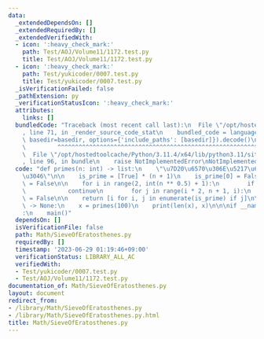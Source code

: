 ```yaml
---
data:
  _extendedDependsOn: []
  _extendedRequiredBy: []
  _extendedVerifiedWith:
  - icon: ':heavy_check_mark:'
    path: Test/AOJ/Volume11/1172.test.py
    title: Test/AOJ/Volume11/1172.test.py
  - icon: ':heavy_check_mark:'
    path: Test/yukicoder/0007.test.py
    title: Test/yukicoder/0007.test.py
  _isVerificationFailed: false
  _pathExtension: py
  _verificationStatusIcon: ':heavy_check_mark:'
  attributes:
    links: []
  bundledCode: "Traceback (most recent call last):\n  File \"/opt/hostedtoolcache/Python/3.11.4/x64/lib/python3.11/site-packages/onlinejudge_verify/documentation/build.py\"\
    , line 71, in _render_source_code_stat\n    bundled_code = language.bundle(stat.path,\
    \ basedir=basedir, options={'include_paths': [basedir]}).decode()\n          \
    \         ^^^^^^^^^^^^^^^^^^^^^^^^^^^^^^^^^^^^^^^^^^^^^^^^^^^^^^^^^^^^^^^^^^^^^^^^^^^^^^^^^\n\
    \  File \"/opt/hostedtoolcache/Python/3.11.4/x64/lib/python3.11/site-packages/onlinejudge_verify/languages/python.py\"\
    , line 96, in bundle\n    raise NotImplementedError\nNotImplementedError\n"
  code: "def primes(n: int) -> list:\n    \"\u7D20\u6570\u306E\u5217\u6319\u3092\u884C\
    \u3046\"\n\n    is_prime = [True] * (n + 1)\n    is_prime[0] = False\n    is_prime[1]\
    \ = False\n\n    for i in range(2, int(n ** 0.5) + 1):\n        if not is_prime[i]:\n\
    \            continue\n        for j in range(i * 2, n + 1, i):\n            is_prime[j]\
    \ = False\n\n    return [i for i, j in enumerate(is_prime) if j]\n\n\ndef main()\
    \ -> None:\n    x = primes(100)\n    print(len(x), x)\n\n\nif __name__ == \"__main__\"\
    :\n    main()"
  dependsOn: []
  isVerificationFile: false
  path: Math/SieveOfEratosthenes.py
  requiredBy: []
  timestamp: '2023-06-29 01:19:46+09:00'
  verificationStatus: LIBRARY_ALL_AC
  verifiedWith:
  - Test/yukicoder/0007.test.py
  - Test/AOJ/Volume11/1172.test.py
documentation_of: Math/SieveOfEratosthenes.py
layout: document
redirect_from:
- /library/Math/SieveOfEratosthenes.py
- /library/Math/SieveOfEratosthenes.py.html
title: Math/SieveOfEratosthenes.py
---
```

